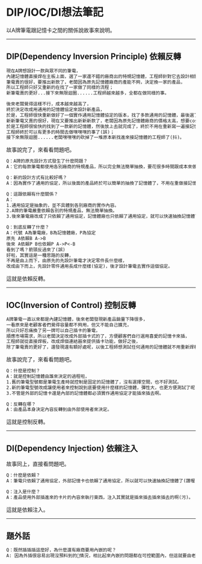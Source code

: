 # DIP/IOC/DI想法筆記

以A牌筆電跟記憶卡之間的關係說故事來說明。

---

## DIP(Dependency Inversion Principle) 依賴反轉

```txt
現在A牌想設計一款與眾不同的筆電，
內建記憶體直接焊在主板上面，選了一家還不錯的廠商出的特規記憶體，工程師針對它去設計相關的實作；
筆電賣的很好，要推出新款了，老闆因為原先記憶體廠商的產能不夠，決定換一家的產品，
所以工程師只好又重新的在找了一家做了同樣的流程；
新筆電賣的更好...接下來無限迴圈......工程師越來越多，全都在做同樣的事。
```

```txt
後來老闆覺得這樣不行，成本越來越高了，
終於決定改成用通用的記憶體協定來設計新產品，
於是，工程師很快重新做好了一個實作通用記憶體協定的版本，找了多款通用的記憶體，最後選了一款不錯的產品來使用；
新新筆電又賣的很好，現在又要推出新新新款了，老闆因為原先記憶體廠商的價格太高，想要costdown，
於是工程師很愉快的找到了一款新的記憶體，然後放上去就完成了，終於不用在重新寫一遍接記憶體的軔體了(爽爽der)
工程師終於可以有更多的時間去做嘿嘿嘿的事了(誤)；
接下來無限迴圈......老闆嘿嘿嘿的砍掉了一堆原本新找進來接記憶體的工程師了(抖)。
```

故事說完了，來看看問題吧。

```txt
Q：A牌的原先設計方式發生了什麼問題？
A：它的每款筆電都使用各別廠商的特規產品，所以完全無法簡單抽換，要花很多時間跟成本來做串接記憶體的部份，一直在做同樣的事。

Q：新的設計方式有比較好嗎？
A：因為實作了通用的協定，所以後面的產品終於可以簡單的抽換了記憶體了，不用在重做接記憶體的部份，你沒看後面大家都在嘿嘿嘿了嗎?(誤)。

Q：這跟依賴有什麼關係？
A：
1.通用協定是抽象的，並不具體到各別廠商的實作內容。
2.A牌的筆電嚴重依賴各別的特規產品，無法簡單抽換。
3.後來筆電廠改成了只依賴了通用協定，記憶體廠也只依賴了通用協定，就可以快速抽換記憶體了(讚喔)。

Q：到底反轉了什麼？
A：代號 A為筆電廠，B為記憶體廠，P為協定
原先 A依賴B A->B
後來 A依賴P B也依賴P A->P<-B
看到了嗎？箭頭反過來了(誤)
好啦，其實這是一種思路的反轉，
不再是由上而下，由原先的先設計筆電才決定零件長什麼樣，
改成由下而上，先設計零件通用長成什麼樣(協定)，後才設計筆電去實作這個協定。
```

這就是依賴反轉。

---

## IOC(Inversion of Control) 控制反轉

```txt
A牌筆電一直以來都是內建記憶體，後來老闆發現新產品銷量下降很多，
一看原來是老顧客者們覺得容量都不夠用，但又不能自己擴充，
所以只好忍痛換了另一牌可以自己插卡的筆電，
順應市場需求，所以老闆決定改成外部插卡式的了，方便顧客們自行選用喜愛的記憶卡來插，
工程師就從直接焊板，改成焊個連結器來提供插卡功能，做好之後，
除了筆電賣的更好了，還發現還有額好處呢，以後工程師想測試任何通用的記憶體就不用重新焊板了，只要插插插就完成了(爽爽der)
```

故事說完了，來看看問題吧。

```txt
Q：什麼是控制？
A：就是控制記憶體由誰來決定的過程啦，
1.舊的筆電型號都是筆電生產時就控制是固定的記憶體了，沒有選擇空間，也不好測試。
2.新的筆電型號改成讓使用者來控制說到底要使用什麼樣的記憶體，彈性大，也更方便測試了呢！(工程師認證)
3.不管是外部的記憶卡還是內部的記憶體都必須實作通用協定才能插來插去啊。

Q：反轉在哪？
A：由產品本身決定內容反轉到由外部使用者來決定。
```

這就是控制反轉。

---

## DI(Dependency Injection) 依賴注入

故事同上，直接看問題吧。

```txt
Q：什麼是依賴？
A：筆電只依賴了通用協定，外部記憶卡也依賴了通用協定，所以就可以快速抽換記憶體了(讚喔)。

Q：注入是什麼？
A：產品使用外部插進來的卡片的內容來執行東西，注入其實就是插來插去插來插去的啊(污)。
```

這就是依賴注入。

---

## 題外話

```txt
Q：既然插插插這麼好，為什麼還有廠商要用內嵌的呢？
A: 因為外插很容易出現沒預料到的情況，相比起來內嵌的問題都在可控範圍內，但這就要由老闆跟工程師來取捨了。
```